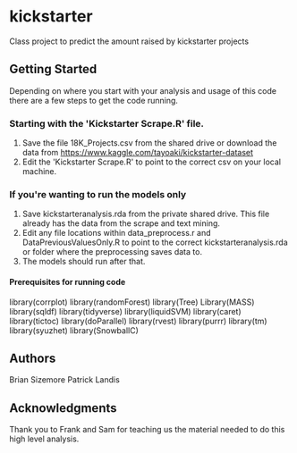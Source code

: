 # kickstarter
Class project to predict the amount raised by kickstarter projects

## Getting Started
Depending on where you start with your analysis and usage of this code there are a few steps to get the code running.

### Starting with the 'Kickstarter Scrape.R' file. 
1) Save the file 18K_Projects.csv from the shared drive or download the data from https://www.kaggle.com/tayoaki/kickstarter-dataset
2) Edit the 'Kickstarter Scrape.R' to point to the correct csv on your local machine.

### If you're wanting to run the models only
1) Save kickstarteranalysis.rda from the private shared drive. This file already has the data from the scrape and text mining.
2) Edit any file locations within data_preprocess.r and DataPreviousValuesOnly.R to point to the correct kickstarteranalysis.rda or folder where the preprocessing saves data to. 
3) The models should run after that.

#### Prerequisites for running code

library(corrplot)
library(randomForest)
library(Tree)
Library(MASS)
library(sqldf)
library(tidyverse)
library(liquidSVM)
library(caret)
library(tictoc)
library(doParallel)
library(rvest)
library(purrr)
library(tm)
library(syuzhet)
library(SnowballC)

## Authors

Brian Sizemore
Patrick Landis

## Acknowledgments

Thank you to Frank and Sam for teaching us the material needed to do this high level analysis.
